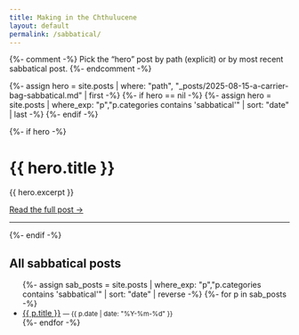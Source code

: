 ```yaml
---
title: Making in the Chthulucene
layout: default
permalink: /sabbatical/
---
```


{%- comment -%}
Pick the “hero” post by path (explicit) or by most recent sabbatical post.
{%- endcomment -%}

{%- assign hero = site.posts | where: "path", "_posts/2025-08-15-a-carrier-bag-sabbatical.md" | first -%}
{%- if hero == nil -%}
  {%- assign hero = site.posts | where_exp: "p","p.categories contains 'sabbatical'" | sort: "date" | last -%}
{%- endif -%}

{%- if hero -%}
  <h1 class="page__title">{{ hero.title }}</h1>
  <div class="page__content">
    {{ hero.excerpt }}
    <p><a href="{{ hero.url | relative_url }}">Read the full post →</a></p>
  </div>
  <hr>
{%- endif -%}

<h2>All sabbatical posts</h2>
<ul>
{%- assign sab_posts = site.posts | where_exp: "p","p.categories contains 'sabbatical'" | sort: "date" | reverse -%}
{%- for p in sab_posts -%}
  <li>
    <a href="{{ p.url | relative_url }}">{{ p.title }}</a>
    <small>— {{ p.date | date: "%Y-%m-%d" }}</small>
  </li>
{%- endfor -%}
</ul>